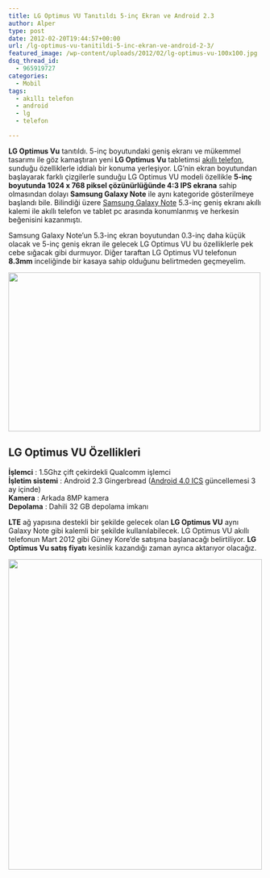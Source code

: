 ```yaml
---
title: LG Optimus VU Tanıtıldı 5-inç Ekran ve Android 2.3
author: Alper
type: post
date: 2012-02-20T19:44:57+00:00
url: /lg-optimus-vu-tanitildi-5-inc-ekran-ve-android-2-3/
featured_image: /wp-content/uploads/2012/02/lg-optimus-vu-100x100.jpg
dsq_thread_id:
  - 965919727
categories:
  - Mobil
tags:
  - akıllı telefon
  - android
  - lg
  - telefon

---
```

**LG Optimus Vu** tanıtıldı. 5-inç boyutundaki geniş ekranı ve mükemmel tasarımı ile göz kamaştıran yeni **LG Optimus Vu** tabletimsi [akıllı telefon][1], sunduğu özelliklerle iddialı bir konuma yerleşiyor. LG&#8217;nin ekran boyutundan başlayarak farklı çizgilerle sunduğu LG Optimus VU modeli özellikle **5-inç boyutunda 1024 x 768 piksel çözünürlüğünde 4:3 IPS ekrana** sahip olmasından dolayı **Samsung Galaxy Note** ile aynı kategoride gösterilmeye başlandı bile. Bilindiği üzere [Samsung Galaxy Note][2] 5.3-inç geniş ekranı akıllı kalemi ile akıllı telefon ve tablet pc arasında konumlanmış ve herkesin beğenisini kazanmıştı.

Samsung Galaxy Note&#8217;un 5.3-inç ekran boyutundan 0.3-inç daha küçük olacak ve 5-inç geniş ekran ile gelecek LG Optimus VU bu özelliklerle pek cebe sığacak gibi durmuyor. Diğer taraftan LG Optimus VU telefonun **8.3mm** inceliğinde bir kasaya sahip olduğunu belirtmeden geçmeyelim.

<img class="aligncenter size-full wp-image-7889" title="lg-optimus-vu" src="https://www.murekkep.org/wp-content/uploads/2012/02/lg-optimus-vu.jpg" alt="" width="500" height="315" srcset="https://www.murekkep.org/wp-content/uploads/2012/02/lg-optimus-vu.jpg 500w, https://www.murekkep.org/wp-content/uploads/2012/02/lg-optimus-vu-400x252.jpg 400w, https://www.murekkep.org/wp-content/uploads/2012/02/lg-optimus-vu-50x31.jpg 50w, https://www.murekkep.org/wp-content/uploads/2012/02/lg-optimus-vu-198x125.jpg 198w" sizes="(max-width: 500px) 100vw, 500px" /> 

## LG Optimus VU Özellikleri

**İşlemci** : 1.5Ghz çift çekirdekli Qualcomm işlemci  
**İşletim sistemi** : Android 2.3 Gingerbread ([Android 4.0 ICS][3] güncellemesi 3 ay içinde)  
**Kamera** : Arkada 8MP kamera  
**Depolama** : Dahili 32 GB depolama imkanı

**LTE** ağ yapısına destekli bir şekilde gelecek olan **LG Optimus VU** aynı Galaxy Note gibi kalemli bir şekilde kullanılabilecek. LG Optimus VU akıllı telefonun Mart 2012 gibi Güney Kore&#8217;de satışına başlanacağı belirtiliyor. **LG Optimus Vu satış fiyatı** kesinlik kazandığı zaman ayrıca aktarıyor olacağız.

<img class="aligncenter size-full wp-image-7890" title="lg-optimus-vu-1" src="https://www.murekkep.org/wp-content/uploads/2012/02/lg-optimus-vu-1.jpg" alt="" width="503" height="615" srcset="https://www.murekkep.org/wp-content/uploads/2012/02/lg-optimus-vu-1.jpg 503w, https://www.murekkep.org/wp-content/uploads/2012/02/lg-optimus-vu-1-327x400.jpg 327w, https://www.murekkep.org/wp-content/uploads/2012/02/lg-optimus-vu-1-40x50.jpg 40w, https://www.murekkep.org/wp-content/uploads/2012/02/lg-optimus-vu-1-102x125.jpg 102w" sizes="(max-width: 503px) 100vw, 503px" />

 [1]: https://www.murekkep.org/etiket/akilli-telefon "akıllı telefon"
 [2]: https://www.murekkep.org/samsung-galaxy-note-ozellikleri-6979 "Samsung Galaxy Note"
 [3]: https://www.murekkep.org/samsung-galaxy-nexus-ozellikleri-ve-android-4-0-ics-6909 "Android 4.0 ICS"